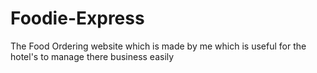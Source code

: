 # Foodie-Express
The Food Ordering website which is made by me which is useful for the hotel's to manage there business easily
